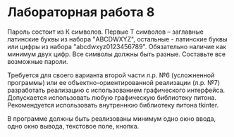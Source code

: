 # Лабораторная работа 8

Пароль состоит из К символов. Первые Т символов – заглавные латинские буквы из набора "ABCDWXYZ", остальные - 
латинские буквы или цифры из набора "abcdwxyz0123456789". 
Обязательно наличие как минимум двух цифр. Все символы должны быть разные. Составьте все возможные пароли.

Требуется для своего варианта второй части л.р. №6 (усложненной программы) или ее объектно-ориентированной реализации (л.р. №7) 
разработать реализацию с использованием графического интерфейса. Допускается использовать любую графическую библиотеку питона.  
Рекомендуется использовать внутреннюю библиотеку питона  tkinter.

В программе должны быть реализованы минимум одно окно ввода, одно окно вывода,
текстовое поле, кнопка.
